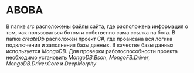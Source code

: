 # ABOBA

В папке _src_ расположены файлы сайта, где расположена информация о том, как пользоваться ботом и собственно сама ссылка на бота.
В папке _createDb_ расположен проект C#, где проаисана вся логика подключения и заполнения базы данных. В качестве базы данных используется _MongoDB_. Для проверки работоспособности проекта необходимо установить _MongoDB.Bson_, _MongoFB.Driver_, _MongoDB.Driver.Core_ и _DeepMorphy_

